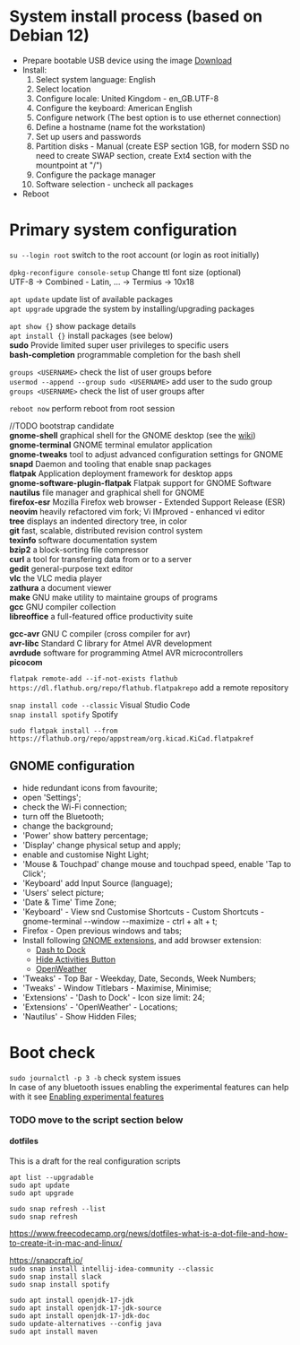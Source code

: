 # System install process (based on Debian 12)  
- Prepare bootable USB device using the image [Download](https://cdimage.debian.org/debian-cd/current/amd64/iso-cd/debian-12.2.0-amd64-netinst.iso)  
- Install:
  1. Select system language: English
  2. Select location
  3. Configure locale: United Kingdom - en_GB.UTF-8
  4. Configure the keyboard: American English
  5. Configure network (The best option is to use ethernet connection)
  6. Define a hostname (name fot the workstation)
  7. Set up users and passwords
  8. Partition disks - Manual (create ESP section 1GB, for modern SSD no need to create SWAP section, create Ext4 section with the mountpoint at "/")
  9. Configure the package manager
  10. Software selection - uncheck all packages  
- Reboot

# Primary system configuration
`su --login root` switch to the root account (or login as root initially)  

`dpkg-reconfigure console-setup` Change ttl font size (optional)  
UTF-8 -> Combined - Latin, ... -> Termius -> 10x18  

`apt update` update list of available packages  
`apt upgrade` upgrade the system by installing/upgrading packages  

`apt show {}` show package details  
`apt install {}` install packages (see below)  
**sudo** Provide limited super user privileges to specific users  
**bash-completion** programmable completion for the bash shell  

`groups <USERNAME>` check the list of user groups before  
`usermod --append --group sudo <USERNAME>` add user to the sudo group  
`groups <USERNAME>` check the list of user groups after  

`reboot now` perform reboot from root session  

//TODO bootstrap candidate  
**gnome-shell** graphical shell for the GNOME desktop (see the [wiki](https://wiki.debian.org/ru/Gnome))  
**gnome-terminal** GNOME terminal emulator application  
**gnome-tweaks** tool to adjust advanced configuration settings for GNOME  
**snapd** Daemon and tooling that enable snap packages  
**flatpak** Application deployment framework for desktop apps  
**gnome-software-plugin-flatpak** Flatpak support for GNOME Software  
**nautilus** file manager and graphical shell for GNOME  
**firefox-esr** Mozilla Firefox web browser - Extended Support Release (ESR)  
**neovim** heavily refactored vim fork; Vi IMproved - enhanced vi editor  
**tree** displays an indented directory tree, in color  
**git** fast, scalable, distributed revision control system  
**texinfo** software documentation system  
**bzip2** a block-sorting file compressor  
**curl** a tool for transfering data from or to a server  
**gedit** general-purpose text editor  
**vlc** the VLC media player  
**zathura** a document viewer  
**make** GNU make utility to maintaine groups of programs  
**gcc** GNU compiler collection  
**libreoffice** a full-featured office productivity suite  

**gcc-avr** GNU C compiler (cross compiler for avr)  
**avr-libc** Standard C library for Atmel AVR development  
**avrdude** software for programming Atmel AVR microcontrollers  
**picocom**  

`flatpak remote-add --if-not-exists flathub https://dl.flathub.org/repo/flathub.flatpakrepo` add a remote repository  

`snap install code --classic` Visual Studio Code  
`snap install spotify` Spotify  

`sudo flatpak install --from https://flathub.org/repo/appstream/org.kicad.KiCad.flatpakref`  

## GNOME configuration  
- hide redundant icons from favourite;  
- open 'Settings';  
- check the Wi-Fi connection;  
- turn off the Bluetooth;  
- change the background;
- 'Power' show battery percentage;  
- 'Display' change physical setup and apply;  
- enable and customise Night Light;  
- 'Mouse & Touchpad' change mouse and touchpad speed, enable 'Tap to Click';  
- 'Keyboard' add Input Source (language);
- 'Users' select picture;
- 'Date & Time' Time Zone;
- 'Keyboard' - View snd Customise Shortcuts - Custom Shortcuts - gnome-terminal --window --maximize - ctrl + alt + t;  
- Firefox - Open previous windows and tabs;
- Install following [GNOME extensions](https://extensions.gnome.org/), and add browser extension:  
  - [Dash to Dock](https://extensions.gnome.org/extension/307/dash-to-dock/)  
  - [Hide Activities Button](https://extensions.gnome.org/extension/744/hide-activities-button/)  
  - [OpenWeather](https://extensions.gnome.org/extension/750/openweather/)  
- 'Tweaks' - Top Bar - Weekday, Date, Seconds, Week Numbers;
- 'Tweaks' - Window Titlebars - Maximise, Minimise;
- 'Extensions' - 'Dash to Dock' - Icon size limit: 24;
- 'Extensions' - 'OpenWeather' - Locations;
- 'Nautilus' - Show Hidden Files;

# Boot check  
`sudo journalctl -p 3 -b` check system issues  
In case of any bluetooth issues enabling the experimental features can help with it see [Enabling experimental features](https://wiki.archlinux.org/title/Bluetooth#Enabling_experimental_features)  


### TODO move to the script section below
#### dotfiles
This is a draft for the real configuration scripts  

`apt list --upgradable`  
`sudo apt update`  
`sudo apt upgrade`  

`sudo snap refresh --list`  
`sudo snap refresh`  

https://www.freecodecamp.org/news/dotfiles-what-is-a-dot-file-and-how-to-create-it-in-mac-and-linux/  

https://snapcraft.io/  
`sudo snap install intellij-idea-community --classic`  
`sudo snap install slack`  
`sudo snap install spotify`  

`sudo apt install openjdk-17-jdk`  
`sudo apt install openjdk-17-jdk-source`  
`sudo apt install openjdk-17-jdk-doc`  
`sudo update-alternatives --config java`  
`sudo apt install maven`  
